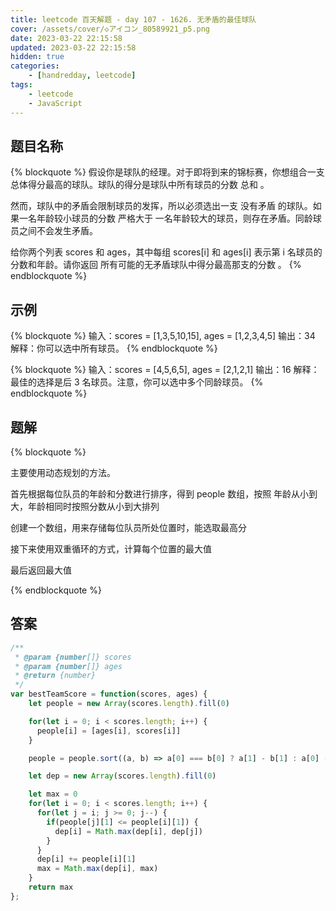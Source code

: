 ```yaml
---
title: leetcode 百天解题 - day 107 - 1626. 无矛盾的最佳球队
cover: /assets/cover/◇アイコン_80589921_p5.png
date: 2023-03-22 22:15:58
updated: 2023-03-22 22:15:58
hidden: true
categories:
    - [handredday, leetcode]
tags:
    - leetcode
    - JavaScript
---
```



## 题目名称

{% blockquote %}
假设你是球队的经理。对于即将到来的锦标赛，你想组合一支总体得分最高的球队。球队的得分是球队中所有球员的分数 总和 。

然而，球队中的矛盾会限制球员的发挥，所以必须选出一支 没有矛盾 的球队。如果一名年龄较小球员的分数 严格大于 一名年龄较大的球员，则存在矛盾。同龄球员之间不会发生矛盾。

给你两个列表 scores 和 ages，其中每组 scores[i] 和 ages[i] 表示第 i 名球员的分数和年龄。请你返回 所有可能的无矛盾球队中得分最高那支的分数 。
{% endblockquote %}

## 示例

{% blockquote %}
输入：scores = [1,3,5,10,15], ages = [1,2,3,4,5]
输出：34
解释：你可以选中所有球员。
{% endblockquote %}

{% blockquote %}
输入：scores = [4,5,6,5], ages = [2,1,2,1]
输出：16
解释：最佳的选择是后 3 名球员。注意，你可以选中多个同龄球员。
{% endblockquote %}


## 题解


{% blockquote %}

主要使用动态规划的方法。

首先根据每位队员的年龄和分数进行排序，得到 people 数组，按照 年龄从小到大，年龄相同时按照分数从小到大排列

创建一个数组，用来存储每位队员所处位置时，能选取最高分

接下来使用双重循环的方式，计算每个位置的最大值

最后返回最大值

{% endblockquote %}

## 答案

~~~js
/**
 * @param {number[]} scores
 * @param {number[]} ages
 * @return {number}
 */
var bestTeamScore = function(scores, ages) {
    let people = new Array(scores.length).fill(0)

    for(let i = 0; i < scores.length; i++) {
      people[i] = [ages[i], scores[i]]
    }

    people = people.sort((a, b) => a[0] === b[0] ? a[1] - b[1] : a[0] - b[0])

    let dep = new Array(scores.length).fill(0)

    let max = 0
    for(let i = 0; i < scores.length; i++) {
      for(let j = i; j >= 0; j--) {
        if(people[j][1] <= people[i][1]) {
          dep[i] = Math.max(dep[i], dep[j])
        }
      }
      dep[i] += people[i][1]
      max = Math.max(dep[i], max)
    }
    return max
};
~~~
